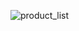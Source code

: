 ![product_list](https://github.com/sonlucy/styleZip/assets/86239847/32d1e3c5-8948-4532-a064-250137476675)
